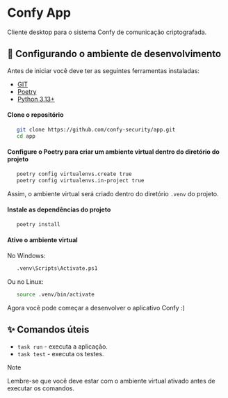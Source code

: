 # Confy App

Cliente desktop para o sistema Confy de comunicação criptografada.

## 🔧 Configurando o ambiente de desenvolvimento

Antes de iniciar você deve ter as seguintes ferramentas instaladas:

- [GIT](https://git-scm.com/)
- [Poetry](https://python-poetry.org/docs/#installation)
- [Python 3.13+](https://www.python.org/downloads/)

#### Clone o repositório

```bash
   git clone https://github.com/confy-security/app.git
   cd app
```

#### Configure o Poetry para criar um ambiente virtual dentro do diretório do projeto

```bash
   poetry config virtualenvs.create true
   poetry config virtualenvs.in-project true
```

Assim, o ambiente virtual será criado dentro do diretório `.venv` do projeto.

#### Instale as dependências do projeto

```bash
   poetry install
```

#### Ative o ambiente virtual

No Windows:

```bash
   .venv\Scripts\Activate.ps1
```

Ou no Linux:

```bash
   source .venv/bin/activate
```

Agora você pode começar a desenvolver o aplicativo Confy :)

## ✨ Comandos úteis

- `task run` - executa a aplicação.
- `task test` - executa os testes.

> [!NOTE]
> Lembre-se que você deve estar com o ambiente virtual ativado antes de executar os comandos.
